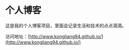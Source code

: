 # 个人博客

这是我的个人博客项目，里面会记录生活和技术的点点滴滴。


访问地址：[http://www.kongliang94.github.io/](http://www.kongliang94.github.io/)
